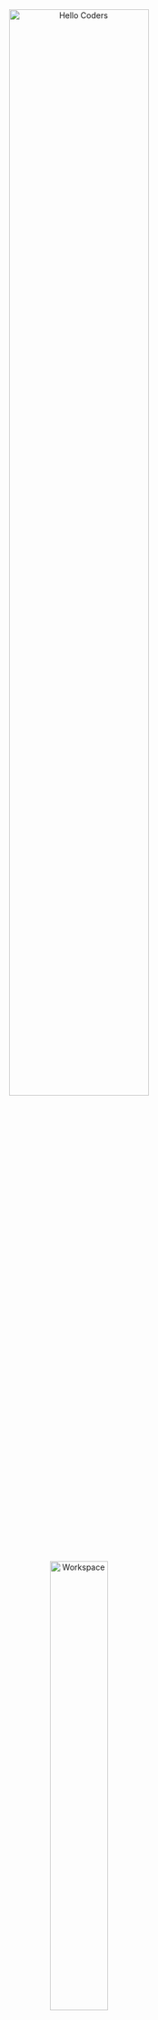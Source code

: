 <div align="center">

<img src="https://github.com/SP-XD/SP-XD/blob/main/images/hellocoders_rounded.gif?raw=true" alt="Hello Coders" width="70%"/>  
<img src="https://github.com/SP-XD/SP-XD/blob/main/images/dev-working_rounded.gif?raw=true" alt="Workspace" width="45%"/>  

👩‍💻 Hey, I'm Hafssa  
✨ A passionate Web Developer who turns ideas into beautiful, modern & responsive websites.  
🎯 Focused on clean code, great performance & user experience.

[![Profile Views](https://komarev.com/ghpvc/?username=hafssa&style=flat-square&color=ff69b4&label=PROFILE+VIEWS)](https://github.com/hafssa)
[![Portfolio](https://img.shields.io/badge/Portfolio-ff69b4?style=flat&logo=google-chrome&logoColor=white)](#)
[![LinkedIn](https://img.shields.io/badge/LinkedIn-0A66C2?style=flat&logo=linkedin&logoColor=white)](#)



</div>

---

🚀 What I Do
- 🧱 Build modern websites using the latest technologies  
- 🛠 Improve & refactor existing websites (UI/UX, performance, bugs...)  
- 🌐 Develop responsive & cross-platform web apps  
- ❤ Learn & explore new technologies constantly  

---

💻 Tech Stack
<div align="center">

🌐 Frontend
